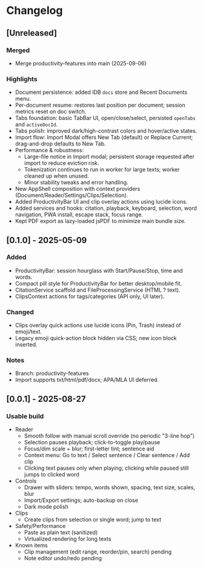 # Changelog

## [Unreleased]
### Merged
- Merge productivity-features into main (2025-09-06)

### Highlights
- Document persistence: added IDB `docs` store and Recent Documents menu.
- Per-document resume: restores last position per document; session metrics reset on doc switch.
- Tabs foundation: basic TabBar UI, open/close/select, persisted `openTabs` and `activeDocId`.
- Tabs polish: improved dark/high-contrast colors and hover/active states.
- Import flow: Import Modal offers New Tab (default) or Replace Current; drag-and-drop defaults to New Tab.
- Performance & robustness:
  - Large-file notice in Import modal; persistent storage requested after import to reduce eviction risk.
  - Tokenization continues to run in worker for large texts; worker cleaned up when unused.
  - Minor stability tweaks and error handling.
- New AppShell composition with context providers (Document/Reader/Settings/Clips/Selection).
- Added ProductivityBar UI and clip overlay actions using lucide icons.
- Added services and hooks: citation, playback, keyboard, selection, word navigation, PWA install, escape stack, focus range.
- Kept PDF export as lazy-loaded jsPDF to minimize main bundle size.

## [0.1.0] - 2025-05-09
### Added
- ProductivityBar: session hourglass with Start/Pause/Stop, time and words.
- Compact pill style for ProductivityBar for better desktop/mobile fit.
- CitationService scaffold and FileProcessingService (HTML ? text).
- ClipsContext actions for tags/categories (API only, UI later).

### Changed
- Clips overlay quick actions use lucide icons (Pin, Trash) instead of emoji/text.
- Legacy emoji quick-action block hidden via CSS; new icon block inserted.

### Notes
- Branch: productivity-features
- Import supports txt/html/pdf/docx; APA/MLA UI deferred.
## [0.0.1] - 2025-08-27
### Usable build
- Reader
  - Smooth follow with manual scroll override (no periodic "3-line hop")
  - Selection pauses playback; click-to-toggle play/pause
  - Focus/dim scale + blur; first-letter tint; sentence aid
  - Context menu: Go to text / Select sentence / Clear sentence / Add clip
  - Clicking text pauses only when playing; clicking while paused still jumps to clicked word
- Controls
  - Drawer with sliders: tempo, words shown, spacing, text size, scales, blur
  - Import/Export settings; auto-backup on close
  - Dark mode polish
- Clips
  - Create clips from selection or single word; jump to text
- Safety/Performance
  - Paste as plain text (sanitized)
  - Virtualized rendering for long texts
- Known items
  - Clip management (edit range, reorder/pin, search) pending
  - Note editor undo/redo pending